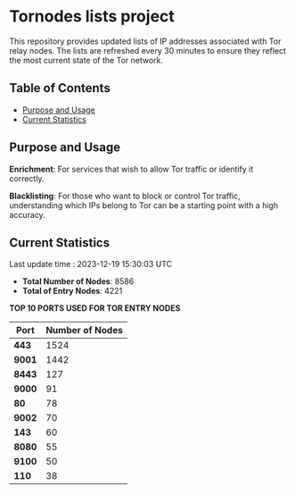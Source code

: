 # Tornodes lists project

This repository provides updated lists of IP addresses associated with Tor relay nodes. The lists are refreshed every 30 minutes to ensure they reflect the most current state of the Tor network.

## Table of Contents

- [Purpose and Usage](#purpose-and-usage)
- [Current Statistics](#current-statistics)


## Purpose and Usage

**Enrichment**: For services that wish to allow Tor traffic or identify it correctly.

**Blacklisting**: For those who want to block or control Tor traffic, understanding which IPs belong to Tor can be a starting point with a high accuracy.

## Current Statistics

Last update time : 2023-12-19 15:30:03 UTC

- **Total Number of Nodes**: 8586
- **Total of Entry Nodes**: 4221

**TOP 10 PORTS USED FOR TOR ENTRY NODES**

| **Port** | **Number of Nodes** |
|------|-----------------|
| **443**   | 1524  |
| **9001**   | 1442  |
| **8443**   | 127  |
| **9000**   | 91  |
| **80**   | 78  |
| **9002**   | 70  |
| **143**   | 60  |
| **8080**   | 55  |
| **9100**   | 50  |
| **110**   | 38  |

